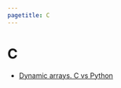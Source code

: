 ```yaml
---
pagetitle: C
---
```


# C

- [Dynamic arrays. C vs Python](posts/c/dynamic_arrays_c_vs_python/index.md)
